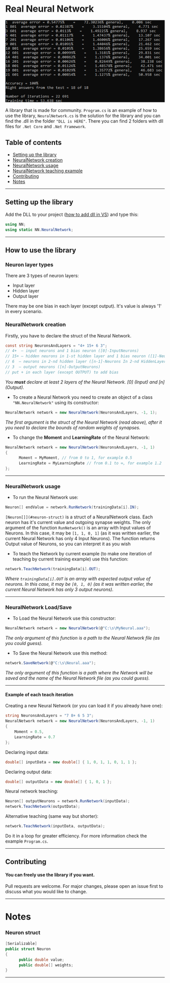 # Real Neural Network

![Training example](https://github.com/C-Coretex/Little-Neural-Network-Library/blob/master/NeuralNetworkExample/TrainingAndTest/TrainingPhoto.png)

A library that is made for community. `Program.cs` is an example of how to use the library, `NeuralNetwork.cs` is the solution for the library and you can find the .dll in the folder `"DLL is HERE"`. There you can find 2 folders with dll files for `.Net Core` and `.Net Framework`.

## Table of contents
* [Setting up the library](#setting-up-the-library)
* [NeuralNetwork creation](#neuralnetwork-creation)
* [NeuralNetwork usage](#neuralnetwork-usage)
* [NeuralNetwork teaching example](#example-of-each-teach-iteration)
* [Contributing](#contributing)
* [Notes](#notes)
---


## Setting up the library

Add the DLL to your project ([how to add dll in VS](https://www.c-sharpcorner.com/UploadFile/1e050f/creating-and-using-dll-class-library-in-C-Sharp/)) and type this:
```C#
using NN;
using static NN.NeuralNetwork;
```
---


## How to use the library

### Neuron layer types
There are 3 types of neuron layers:
* Input layer
* Hidden layer
* Output layer

There may be one bias in each layer (except output). It's value is always '1' in every scenario. 

### NeuralNetwork creation

Firstly, you have to declare the struct of the Neural Network.
```C#
const string NeuronsAndLayers = "4+ 15+ 6 3"; 
// 4+  — input neurons and 1 bias neuron ([0]-InputNeurons)
// 15+ — hidden neurons in 1-st hidden layer and 1 bias neuron ([1]-Neurons In 1-st HiddenLayer) ([..])
// 6  — neurons in 2-nd hidden layer ([n-1]-Neurons In 2-nd HiddenLayer)
// 3  — output neurons ([n]-OutputNeurons)
// put + in each layer (except OUTPUT) to add bias
```
*You **must** declare at least 2 layers of the Neural Network. [0] (Input) and [n] (Output).*

- To create a Neural Network you need to create an object of a class `"NN.NeuralNetwork"` using its constructor:
```C#
NeuralNetwork network = new NeuralNetwork(NeuronsAndLayers, -1, 1);
```
*The first argument is the struct of the Neural Network (read above), after it you need to declare the bounds of random weights of synapses.*

- To change the **Moment** and **LearningRate** of the Neural Network:
```C#
NeuralNetwork network = new NeuralNetwork(NeuronsAndLayers, -1, 1)
{
      Moment = MyMoment, // from 0 to 1, for example 0.5
      LearningRate = MyLearningRate // from 0.1 to ∞, for example 1.2
};
```
---

### NeuralNetwork usage
- To run the Neural Network use:
```C#
Neuron[] endValue = network.RunNetwork(trainingData[i].IN);
```
`[Neuron[]](#neuron-struct)` is a struct of a NeuralNetwork class. Each neuron has it's current value and outgoing synapse weights.
The only argument of the function `RunNetwork()` is an array with Input values of Neurons. In this case, it may be `[1, 1, 0, 1]` (as it was written earlier, the current Neural Network has only 4 Input Neurons).
The function returns Output value of Neurons, so you can interpret it as you wish

- To teach the Network by current example (to make one iteration of teaching by current training example) use this function:

```C#
network.TeachNetwork(trainingData[i].OUT);
```
*Where `trainingData[i].OUT` is an array with expected output value of neurons. In this case, it may be `[0, 1, 0]` (as it was written earlier, the current Neural Network has only 3 output neurons).*

---

### NeuralNetwork Load/Save

- To Load the Neural Network use this constructor:
```C#
NeuralNetwork network = new NeuralNetwork(@"C:\s\MyNeural.aaa");
``` 
*The only argument of this function is a path to the Neural Network file (as you could guess).*

- To Save the Neural Network use this method:
```C#
network.SaveNetwork(@"C:\s\Neural.aaa");
``` 
*The only argument of this function is a path where the Network will be saved and the name of the Neural Network file (as you could guess).*

---

#### Example of each teach iteration
Creating a new Neural Network (or you can load it if you already have one):
```C#
string NeuronsAndLayers = "7 8+ 6 5 3";
NeuralNetwork network = new NeuralNetwork(NeuronsAndLayers, -1, 1)
{
    Moment = 0.5,
    LearningRate = 0.7
};
```
Declaring input data:
```C#
double[] inputData = new double[] { 1, 0, 1, 1, 0, 1, 1 };
```
Declaring output data:
```C#
double[] outputData = new double[] { 1, 0, 1 };
```
Neural network teaching:
```C#
Neuron[] outputNeurons = network.RunNetwork(inputData);
network.TeachNetwork(outputData);
```
Alternative teaching (same way but shorter):
```C#
network.TeachNetwork(inputData, outputData);
```
Do it in a loop for greater efficiency. For more information check the example `Program.cs`.

---


## Contributing
#### You can freely use the library if you want.

Pull requests are welcome. For major changes, please open an issue first to discuss what you would like to change.

---

# Notes

### Neuron struct

```C#
[Serializable]
public struct Neuron
{
      public double value;
      public double[] weights;
}
```
---
